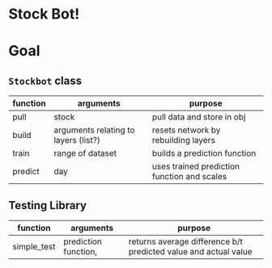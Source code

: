 # Stock Bot!
# Goal
## `Stockbot` class
|function|arguments|purpose|
|---|---|---|
|pull|stock|pull data and store in obj|
|build|arguments relating to layers (list?)|resets network by rebuilding layers|
|train|range of dataset|builds a prediction function|
|predict|day|uses trained prediction function and scales|

## Testing Library
|function|arguments|purpose|
|---|---|---|
|simple_test|prediction function, |returns average difference b/t predicted value and actual value|


